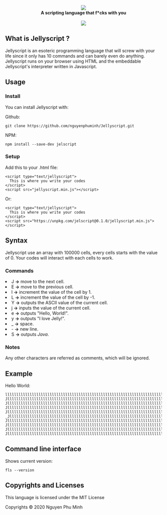 <div align="center">
  <img src="assets/logo.png" />
  <br/>
  <b>A scripting language that f*cks with you</b>
  <br/>
  <br/>
  <a href="https://github.com/nguyenphuminh/Jellyscript/blob/master/LICENSE.md"><img src="https://img.shields.io/badge/license-MIT-orange.svg"/></a>
</div>

## What is Jellyscript ?
Jellyscript is an esoteric programming language that will screw with your life since it only has 10 commands and can barely even do anything. Jellyscript runs on your browser using HTML and the embeddable Jellyscript's interpreter written in Javascript.

## Usage

### Install
You can install Jellyscript with:

Github:

    git clone https://github.com/nguyenphuminh/Jellyscript.git

NPM:

    npm install --save-dev jelscript

### Setup
Add this to your .html file:
	
    <script type="text/jellyscript">
      This is where you write your codes
    </script>
    <script src="jellyscript.min.js"></script>

Or:

    <script type="text/jellyscript">
      This is where you write your codes
    </script>
    <script src="https://unpkg.com/jelscript@0.1.0/jellyscript.min.js"></script>

## Syntax
Jellyscript use an array with 100000 cells, every cells starts with the value of 0. Your codes will interact with each cells to work.

### Commands
<li>J <b>-></b> move to the next cell.</li>
<li>E <b>-></b> move to the previous cell.</li>
<li>l <b>-></b> increment the value of the cell by 1.</li>
<li>L <b>-></b> increment the value of the cell by -1.</li>
<li>Y <b>-></b> outputs the ASCII value of the current cell.</li>
<li>j <b>-></b> inputs the value of the current cell.</li>
<li>e <b>-></b> outputs "Hello, World!".</li>
<li>y <b>-></b> outputs "I love Jelly!".</li>
<li>_ <b>-></b> space.</li>
<li>- <b>-></b> new line.</li>
<li>S <b>-></b> outputs <i>Java</i>.</li>

### Notes 
Any other characters are referred as comments, which will be ignored.

## Example
Hello World:

    llllllllllllllllllllllllllllllllllllllllllllllllllllllllllllllllllllllllY
    JlllllllllllllllllllllllllllllllllllllllllllllllllllllllllllllllllllllllllllllllllllllllllllllllllllllY
    JllllllllllllllllllllllllllllllllllllllllllllllllllllllllllllllllllllllllllllllllllllllllllllllllllllllllllllY
    JllllllllllllllllllllllllllllllllllllllllllllllllllllllllllllllllllllllllllllllllllllllllllllllllllllllllllllY
    JlllllllllllllllllllllllllllllllllllllllllllllllllllllllllllllllllllllllllllllllllllllllllllllllllllllllllllllllY
    _JlllllllllllllllllllllllllllllllllllllllllllllllllllllllllllllllllllllllllllllllllllllllY
    JlllllllllllllllllllllllllllllllllllllllllllllllllllllllllllllllllllllllllllllllllllllllllllllllllllllllllllllllY
    JllllllllllllllllllllllllllllllllllllllllllllllllllllllllllllllllllllllllllllllllllllllllllllllllllllllllllllllllllY
    JllllllllllllllllllllllllllllllllllllllllllllllllllllllllllllllllllllllllllllllllllllllllllllllllllllllllllllY
    JllllllllllllllllllllllllllllllllllllllllllllllllllllllllllllllllllllllllllllllllllllllllllllllllllllY

## Command line interface
Shows current version:

    fls --version

## Copyrights and Licenses
This language is licensed under the MIT License 

Copyrights © 2020 Nguyen Phu Minh